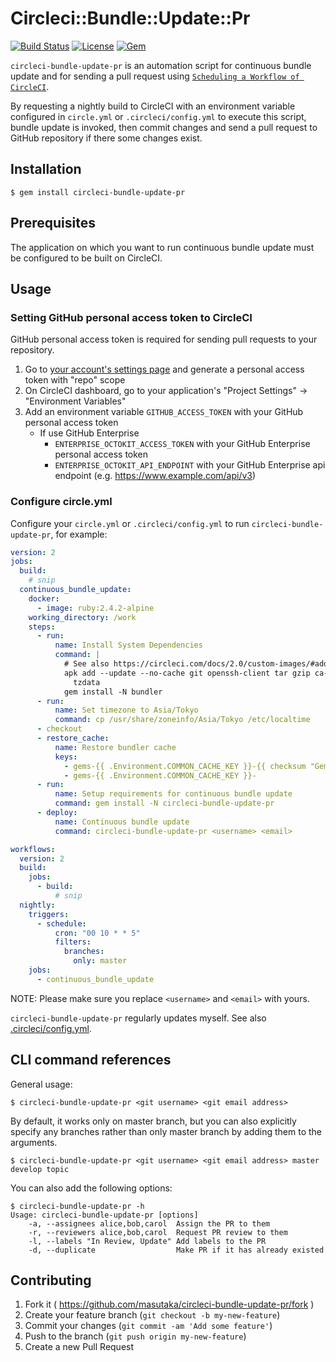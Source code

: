 # Circleci::Bundle::Update::Pr

[![Build Status](https://img.shields.io/circleci/project/github/masutaka/circleci-bundle-update-pr/master.svg?logo=circieci&style=flat-square)][circleci]
[![License](https://img.shields.io/github/license/masutaka/circleci-bundle-update-pr.svg?style=flat-square)][license]
[![Gem](https://img.shields.io/gem/v/circleci-bundle-update-pr.svg?logo=ruby&style=flat-square)][gem-link]

[circleci]: https://circleci.com/gh/masutaka/circleci-bundle-update-pr
[license]: https://github.com/masutaka/circleci-bundle-update-pr/blob/master/LICENSE.txt
[gem-link]: http://badge.fury.io/rb/circleci-bundle-update-pr

`circleci-bundle-update-pr` is an automation script for continuous bundle update and for sending a pull request using [`Scheduling a Workflow of CircleCI`](https://circleci.com/docs/2.0/workflows/#scheduling-a-workflow).

By requesting a nightly build to CircleCI with an environment variable configured in `circle.yml` or `.circleci/config.yml` to execute this script, bundle update is invoked, then commit changes and send a pull request to GitHub repository if there some changes exist.

## Installation

```
$ gem install circleci-bundle-update-pr
```

## Prerequisites

The application on which you want to run continuous bundle update must be configured to be built on CircleCI.

## Usage

### Setting GitHub personal access token to CircleCI

GitHub personal access token is required for sending pull requests to your repository.

1. Go to [your account's settings page](https://github.com/settings/tokens) and generate a personal access token with "repo" scope
2. On CircleCI dashboard, go to your application's "Project Settings" -> "Environment Variables"
3. Add an environment variable `GITHUB_ACCESS_TOKEN` with your GitHub personal access token
    * If use GitHub Enterprise
        * `ENTERPRISE_OCTOKIT_ACCESS_TOKEN` with your GitHub Enterprise personal access token
        * `ENTERPRISE_OCTOKIT_API_ENDPOINT` with your GitHub Enterprise api endpoint (e.g. https://www.example.com/api/v3)

### Configure circle.yml

Configure your `circle.yml` or `.circleci/config.yml` to run `circleci-bundle-update-pr`, for example:

```yaml
version: 2
jobs:
  build:
    # snip
  continuous_bundle_update:
    docker:
      - image: ruby:2.4.2-alpine
    working_directory: /work
    steps:
      - run:
          name: Install System Dependencies
          command: |
            # See also https://circleci.com/docs/2.0/custom-images/#adding-required-and-custom-tools-or-files
            apk add --update --no-cache git openssh-client tar gzip ca-certificates \
              tzdata
            gem install -N bundler
      - run:
          name: Set timezone to Asia/Tokyo
          command: cp /usr/share/zoneinfo/Asia/Tokyo /etc/localtime
      - checkout
      - restore_cache:
          name: Restore bundler cache
          keys:
            - gems-{{ .Environment.COMMON_CACHE_KEY }}-{{ checksum "Gemfile.lock" }}
            - gems-{{ .Environment.COMMON_CACHE_KEY }}-
      - run:
          name: Setup requirements for continuous bundle update
          command: gem install -N circleci-bundle-update-pr
      - deploy:
          name: Continuous bundle update
          command: circleci-bundle-update-pr <username> <email>

workflows:
  version: 2
  build:
    jobs:
      - build:
          # snip
  nightly:
    triggers:
      - schedule:
          cron: "00 10 * * 5"
          filters:
            branches:
              only: master
    jobs:
      - continuous_bundle_update
```

NOTE: Please make sure you replace `<username>` and `<email>` with yours.

`circleci-bundle-update-pr` regularly updates myself. See also [.circleci/config.yml](.circleci/config.yml).

## CLI command references

General usage:

```
$ circleci-bundle-update-pr <git username> <git email address>
```

By default, it works only on master branch, but you can also explicitly specify any branches rather than only master branch by adding them to the arguments.

```
$ circleci-bundle-update-pr <git username> <git email address> master develop topic
```

You can also add the following options:

```
$ circleci-bundle-update-pr -h
Usage: circleci-bundle-update-pr [options]
    -a, --assignees alice,bob,carol  Assign the PR to them
    -r, --reviewers alice,bob,carol  Request PR review to them
    -l, --labels "In Review, Update" Add labels to the PR
    -d, --duplicate                  Make PR if it has already existed
```

## Contributing

1. Fork it ( https://github.com/masutaka/circleci-bundle-update-pr/fork )
2. Create your feature branch (`git checkout -b my-new-feature`)
3. Commit your changes (`git commit -am 'Add some feature'`)
4. Push to the branch (`git push origin my-new-feature`)
5. Create a new Pull Request
